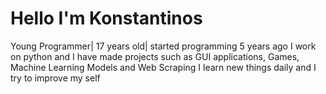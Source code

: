 # Hello I'm Konstantinos

Young Programmer| 17 years old| started programming 5 years ago
I work on python and I have made projects such as GUI applications, Games, Machine Learning Models and Web Scraping
I learn new things daily and I try to improve my self
